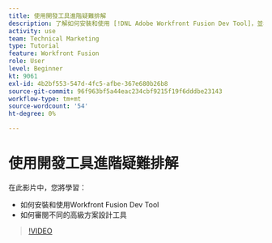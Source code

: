 ```yaml
---
title: 使用開發工具進階疑難排解
description: 了解如何安裝和使用 [!DNL Adobe Workfront Fusion Dev Tool]，並檢閱其中包含的不同進階情境設計工具。
activity: use
team: Technical Marketing
type: Tutorial
feature: Workfront Fusion
role: User
level: Beginner
kt: 9061
exl-id: 4b2bf553-547d-4fc5-afbe-367e680b26b8
source-git-commit: 96f963bf5a44eac234cbf9215f19f6dddbe23143
workflow-type: tm+mt
source-wordcount: '54'
ht-degree: 0%

---
```


# 使用開發工具進階疑難排解

在此影片中，您將學習：

* 如何安裝和使用Workfront Fusion Dev Tool
* 如何審閱不同的高級方案設計工具

>[!VIDEO](https://video.tv.adobe.com/v/335302/?quality=12)
